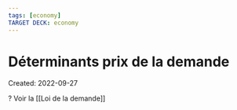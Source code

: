 ```yaml
---
tags: [economy] 
TARGET DECK: economy
---
```

# Déterminants prix de la demande
Created: 2022-09-27

?
Voir la [[Loi de la demande]]
<!--SR:!2023-05-13,181,310-->
